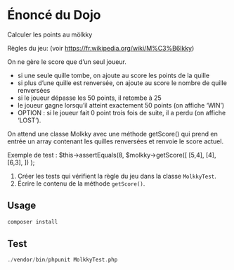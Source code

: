 # Énoncé du Dojo
Calculer les points au mölkky

Règles du jeu: (voir https://fr.wikipedia.org/wiki/M%C3%B6lkky)

On ne gère le score que d’un seul joueur.

- si une seule quille tombe, on ajoute au score les points de la quille
- si plus d’une quille est renversée, on ajoute au score le nombre de quille renversées
- si le joueur dépasse les 50 points, il retombe à 25
- le joueur gagne lorsqu’il atteint exactement 50 points (on affiche ‘WIN’)
- OPTION : si le joueur fait 0 point trois fois de suite, il a perdu (on affiche ‘LOST’).

On attend une classe Molkky avec une méthode getScore() qui prend en entrée un array contenant les quilles renversées et renvoie le score actuel.

Exemple de test :
$this->assertEquals(8, $molkky->getScore([
[5,4],
[4],
[6,3],
])
);

1. Créer les tests qui vérifient la règle du jeu dans la classe `MolkkyTest`.
2. Écrire le contenu de la méthode `getScore()`.

## Usage

```php
composer install
```

## Test
```php
./vendor/bin/phpunit MolkkyTest.php
```
